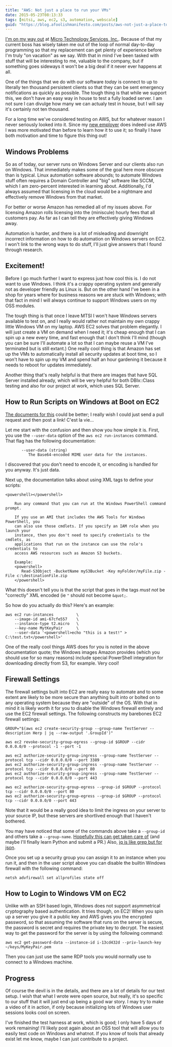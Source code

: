 ```yaml
---
title: "AWS: Not just a place to run your VMs"
date: 2015-05-23T08:13:33
tags: [mitsi, aws, ec2, s3, automation, webscale]
guid: "https://blog.afoolishmanifesto.com/posts/aws-not-just-a-place-to-run-your-vms"
---
```

[I'm on my way out](https://twitter.com/frioux/status/582931035261800449) at
[Micro Technology Services, Inc.](http://mitsi.com/).  Because of that my
current boss has wisely taken me out of the loop of normal day-to-day
programming so that my replacement can get plenty of experience before I'm truly
"on vacation" as we say.  With that in mind I've been tasked with stuff that
will be interesting to me, valuable to the company, but if something goes
sideways it won't be a big deal if it never ever happens at all.

One of the things that we do with our software *today* is connect to up to
literally ten thousand persistent clients so that they can be sent emergency
notifications as quickly as possible.  The tough thing is that while we support
this, we don't have an easy way in house to test a fully loaded server.  I am
not sure I can divulge how many we can actualy test in house, but I will say
it's certainly not ten thousand.

For a long time we've considered testing on AWS, but for whatever reason I never
seriously looked into it.  Since my [new
employer](https://web.archive.org/web/20190330183125/https://www.ziprecruiter.com/hiring/technology) does indeed use AWS I
was more motivated than before to learn how it to use it; so finally I have both
motivation and time to figure this thing out!

## Windows Problems

So as of today, our server runs on Windows Server and our clients also run on
Windows.  That immediately makes some of the goal here more obscure than is
typical.  Linux automation software abounds; to automate Windows stuff often
requires a Domain Controller and "big" software like SCCM, which I am
zero-percent interested in learning about.  Additionally, I'd always assumed
that licensing in the cloud would be a nightmare and effectively remove Windows
from that market.

For better or worse Amazon has remedied all of my issues above.  For licensing
Amazon rolls licensing into the (miniscule) hourly fees that all customers pay.
As far as I can tell they are effectively giving Windows away.

Automation is harder, and there is a lot of misleading and downright incorrect
information on how to do automation on Windows servers on EC2.  I won't link to
the wrong ways to do stuff, I'll just give answers that I found through
research.

## Excitement!

Before I go much further I want to express just how cool this is.  I do not want
to use Windows.  I think it's a crappy operating system and generally not as
developer friendly as Linux is.  But on the other hand I've been in a shop for
years where for business reasons we are stuck with Windows; with that fact in
mind I will always continue to support Windows users on my OSS modules.

The tough thing is that once I leave MTSI I won't have Windows servers available
to test on, and I really would rather not maintain my own crappy little Windows
VM on my laptop.  AWS EC2 solves that problem elegantly.  I will just create a
VM on demand when I need it; it's cheap enough that I can spin up a new every
time, and fast enough that I don't think I'll mind (though you can be sure I'll
automate a lot so that I can maybe reuse a VM I've terminated but is still
extant.)  One really cool thing is that Amazon has set up the VMs to
automatically install all security updates at boot time, so I won't have to spin
up my VM and spend half an hour gardening it because it needs to reboot for
updates immediately.

Another thing that's really helpful is that there are images that have SQL
Server installed already, which will be very helpful for both DBIx::Class
testing and also for our project at work, which uses SQL Server.

## How to Run Scripts on Windows at Boot on EC2

[The documents for
this](https://docs.aws.amazon.com/AWSEC2/latest/WindowsGuide/UsingConfig_WinAMI.html#user-data-execution)
could be better; I really wish I could just send a pull request and then post a
link!  C'est la vie...

Let me start with the confusion and then show you how simple it is.  First, you
use the `--user-data` option of the `aws ec2 run-instances` command.  That flag
has the following documentation:

```
       --user-data (string)
          The Base64-encoded MIME user data for the instances.
```

I discovered that you don't need to encode it, or encoding is handled for you
anyway.  It's just data.

Next up, the documentation talks about using XML tags to define your scripts:

```
<powershell></powershell>

    Run any command that you can run at the Windows PowerShell command prompt.

    If you use an AMI that includes the AWS Tools for Windows PowerShell, you
    can also use those cmdlets. If you specify an IAM role when you launch your
    instance, then you don't need to specify credentials to the cmdlets, as
    applications that run on the instance can use the role's credentials to
    access AWS resources such as Amazon S3 buckets.

    Example:
    <powershell>
       Read-S3Object -BucketName myS3Bucket -Key myFolder/myFile.zip -File c:\destinationFile.zip
    </powershell>
```

What this doesn't tell you is that the script that goes in the tags *must not*
be "correctly" XML encoded (ie `"` should not become `&quot;`.

So how do you actually do this?  Here's an example:

```
aws ec2 run-instances          \
    --image-id ami-67cfe557    \
    --instance-type t2.micro   \
    --key-name MytKeyPair      \
    --user-data '<powershell>echo "this is a test!" > C:\test.txt</powershell>'
```

One of the really cool things AWS does for you is noted in the above
documentation quote; the Windows images Amazon provides (which you should use
for so many reasons) include special PowerShell integration for downloading
directly from S3, for example.  Very cool!

## Firewall Settings

The firewall settings built into EC2 are really easy to automate and to some
extent are likely to be more secure than anything built into or bolted on to any
operating system because they are "outside" of the OS.  With that in mind it is
likely worth it for you to disable the Windows firewall entirely and use the EC2
firewall settings.  The following constructs my barebones EC2 firewall settings:

```
GROUP="$(aws ec2 create-security-group --group-name TestServer --description Herp | jq --raw-output '.GroupId')"

aws ec2 revoke-security-group-egress --group-id $GROUP --cidr 0.0.0.0/0 --protocol -1 --port -1

aws ec2 authorize-security-group-ingress --group-name TestServer --protocol tcp --cidr 0.0.0.0/0 --port 3389
aws ec2 authorize-security-group-ingress --group-name TestServer --protocol tcp --cidr 0.0.0.0/0 --port 80
aws ec2 authorize-security-group-ingress --group-name TestServer --protocol tcp --cidr 0.0.0.0/0 --port 443

aws ec2 authorize-security-group-egress --group-id $GROUP --protocol tcp --cidr 0.0.0.0/0 --port 80
aws ec2 authorize-security-group-egress --group-id $GROUP --protocol tcp --cidr 0.0.0.0/0 --port 443
```

Note that it would be a really good idea to limit the ingress on your server to
your source IP, but these servers are shortlived enough that I haven't bothered.

You may have noticed that some of the commands above take a `--group-id` and
others take a `--group-name`.  [Hopefully this can get taken care
of](https://github.com/aws/aws-cli/issues/1340) (and maybe I'll finally learn
Python and submit a PR.)  Also, [jq is like grep but for
json](https://stedolan.github.io/jq/).

Once you set up a security group you can assign it to an instance when you run
it, and then in the user script above you can disable the builtin Windows
firewall with the following command:

```
netsh advfirewall set allprofiles state off
```

## How to Login to Windows VM on EC2

Unlike with an SSH based login, Windows does not support asymmetrical
cryptography based authentication.  It tries though, on EC2!  When you spin up a
server you give it a public key and AWS gives you the encrypted password, so
that assuming the software that runs on the server is secure, the password is
secret and requires the private key to decrypt.  The easiest way to get the
password for the server is by using the following command:

```
aws ec2 get-password-data --instance-id i-13cd432d --priv-launch-key ~/keys/MyKeyPair.pem
```

Then you can just use the same RDP tools you would normally use to connect to a
Windows machine.

## Progress

Of course the devil is in the details, and there are a lot of details for our
test setup.  I wish that what I wrote were open source, but really, it's so
specific to our stuff that it will just end up being a good war story.  I may
try to make a video of it in action, if only because initializing lots of
Windows user sessions looks cool on screen.

I've finished the test harness at work, which is good; I only have 5 days of
work remaining!  I'll likely post again about an OSS tool that will allow you to
easily test code on Windows and whatnot.  If you know of tools that already
exist let me know, maybe I can just contribute to a project.
